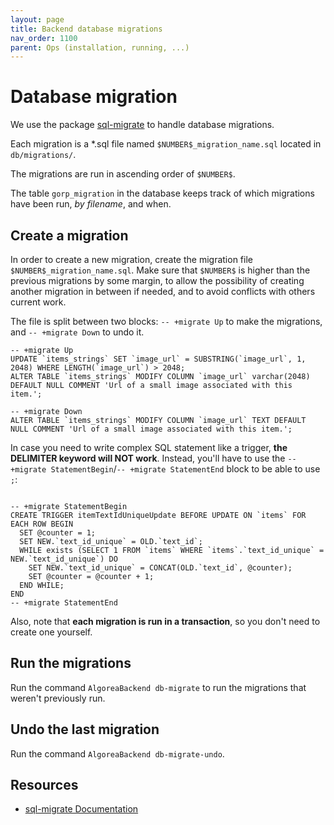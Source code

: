 ```yaml
---
layout: page
title: Backend database migrations
nav_order: 1100
parent: Ops (installation, running, ...)
---
```


# Database migration

We use the package [sql-migrate](https://github.com/rubenv/sql-migrate) to handle database migrations.

Each migration is a *.sql file named `$NUMBER$_migration_name.sql` located in `db/migrations/`.

The migrations are run in ascending order of `$NUMBER$`.

The table `gorp_migration` in the database keeps track of which migrations have been run, *by filename*, and when.


## Create a migration

In order to create a new migration, create the migration file `$NUMBER$_migration_name.sql`. Make sure that `$NUMBER$` is higher than the previous migrations by some margin, to allow the possibility of creating another migration in between if needed, and to avoid conflicts with others current work.

The file is split between two blocks: `-- +migrate Up` to make the migrations, and `-- +migrate Down` to undo it.

```
-- +migrate Up
UPDATE `items_strings` SET `image_url` = SUBSTRING(`image_url`, 1, 2048) WHERE LENGTH(`image_url`) > 2048;
ALTER TABLE `items_strings` MODIFY COLUMN `image_url` varchar(2048) DEFAULT NULL COMMENT 'Url of a small image associated with this item.';

-- +migrate Down
ALTER TABLE `items_strings` MODIFY COLUMN `image_url` TEXT DEFAULT NULL COMMENT 'Url of a small image associated with this item.';
```

In case you need to write complex SQL statement like a trigger, **the DELIMITER keyword will NOT work**. Instead, you'll have to use the `-- +migrate StatementBegin`/`-- +migrate StatementEnd` block to be able to use `;`:

```

-- +migrate StatementBegin
CREATE TRIGGER itemTextIdUniqueUpdate BEFORE UPDATE ON `items` FOR EACH ROW BEGIN
  SET @counter = 1;
  SET NEW.`text_id_unique` = OLD.`text_id`;
  WHILE exists (SELECT 1 FROM `items` WHERE `items`.`text_id_unique` = NEW.`text_id_unique`) DO
    SET NEW.`text_id_unique` = CONCAT(OLD.`text_id`, @counter);
    SET @counter = @counter + 1;
  END WHILE;
END
-- +migrate StatementEnd
```

Also, note that **each migration is run in a transaction**, so you don't need to create one yourself.


## Run the migrations

Run the command `AlgoreaBackend db-migrate` to run the migrations that weren't previously run.


## Undo the last migration

Run the command `AlgoreaBackend db-migrate-undo`.


## Resources

* [sql-migrate Documentation](https://github.com/rubenv/sql-migrate)
